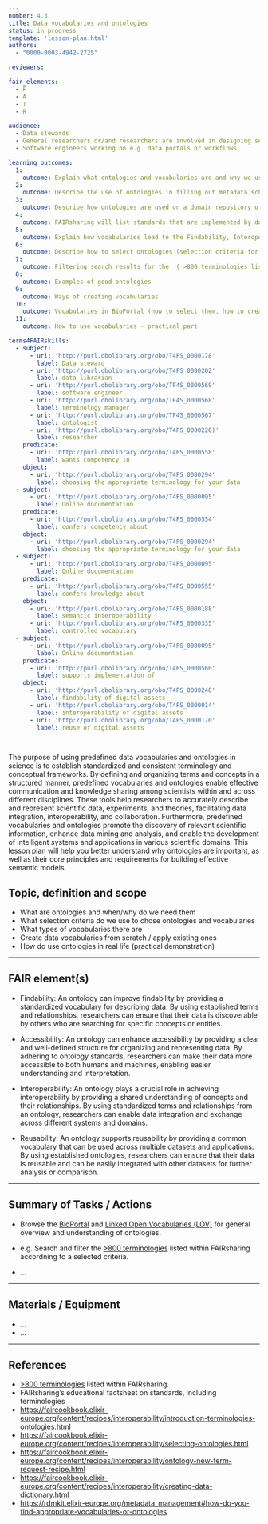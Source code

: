 ```yaml
---
number: 4.3
title: Data vocabularies and ontologies
status: in_progress
template: 'lesson-plan.html'
authors:
  - "0000-0003-4942-2725"

reviewers:

fair_elements:
  - F
  - A
  - I
  - R

audience:
  - Data stewards
  - General researchers or/and researchers are involved in designing semantic data models
  - Software engineers working on e.g. data portals or workflows

learning_outcomes:
  1:
    outcome: Explain what ontologies and vocabularies are and why we use them;
  2:
    outcome: Describe the use of ontologies in filling out metadata schemas 
  3:
    outcome: Describe how ontologies are used on a domain repository of choice
  4:
    outcome: FAIRsharing will list standards that are implemented by databases, and vice versa, therefore if you are required to use a particular set of databases, then you can see those terminologies that are implemented by those databases
  5:
    outcome: Explain how vocabularies lead to the Findability, Interoperability and Reusability;
  6:
    outcome: Describe how to select ontologies (selection criteria for ontologies when creating semantic data models)
  7:
    outcome: Filtering search results for the  ( >800 terminologies listed within FAIRsharing)
  8:
    outcome: Examples of good ontologies
  9:
    outcome: Ways of creating vocabularies 
  10:
    outcome: Vocabularies in BioPortal (how to select them, how to create them from scratch)
  11:
    outcome: How to use vocabularies - practical part

terms4FAIRskills:
  - subject:
      - uri: 'http://purl.obolibrary.org/obo/T4FS_0000178'
        label: Data steward
      - uri: 'http://purl.obolibrary.org/obo/T4FS_0000202'
        label: data librarian
      - uri: 'http://purl.obolibrary.org/obo/TF4S_0000569'
        label: software engineer
      - uri: 'http://purl.obolibrary.org/obo/TF4S_0000568'
        label: terminology manager
      - uri: 'http://purl.obolibrary.org/obo/TF4S_0000567'
        label: ontologist
      - uri: 'http://purl.obolibrary.org/obo/T4FS_0000220)'
        label: researcher
    predicate:
      - uri: 'http://purl.obolibrary.org/obo/T4FS_0000558'
        label: wants competency in
    object:
      - uri: 'http://purl.obolibrary.org/obo/T4FS_0000294'
        label: choosing the appropriate terminology for your data
  - subject:
      - uri: 'http://purl.obolibrary.org/obo/T4FS_0000095'
        label: Online documentation
    predicate:
      - uri: 'http://purl.obolibrary.org/obo/T4FS_0000554'
        label: confers competency about
    object:
      - uri: 'http://purl.obolibrary.org/obo/T4FS_0000294'
        label: choosing the appropriate terminology for your data
  - subject:
      - uri: 'http://purl.obolibrary.org/obo/T4FS_0000095'
        label: Online documentation
    predicate:
      - uri: 'http://purl.obolibrary.org/obo/T4FS_0000555'
        label: confers knowledge about
    object:
      - uri: 'http://purl.obolibrary.org/obo/T4FS_0000188'
        label: semantic interoperability
      - uri: 'http://purl.obolibrary.org/obo/T4FS_0000335'
        label: controlled vocabulary
  - subject:
      - uri: 'http://purl.obolibrary.org/obo/T4FS_0000095'
        label: Online documentation
    predicate:
      - uri: 'http://purl.obolibrary.org/obo/T4FS_0000560'
        label: supports implementation of
    object:
      - uri: 'http://purl.obolibrary.org/obo/T4FS_0000248'
        label: findability of digital assets
      - uri: 'http://purl.obolibrary.org/obo/T4FS_0000014'
        label: interoperability of digital assets
      - uri: 'http://purl.obolibrary.org/obo/T4FS_0000170'
        label: reuse of digital assets

--- 
```


The purpose of using predefined data vocabularies and ontologies in science is to establish standardized and consistent terminology and conceptual frameworks. By defining and organizing terms and concepts in a structured manner, predefined vocabularies and ontologies enable effective communication and knowledge sharing among scientists within and across different disciplines. These tools help researchers to accurately describe and represent scientific data, experiments, and theories, facilitating data integration, interoperability, and collaboration. Furthermore, predefined vocabularies and ontologies promote the discovery of relevant scientific information, enhance data mining and analysis, and enable the development of intelligent systems and applications in various scientific domains. This lesson plan will help you better understand why ontologies are important, as well as their core principles and requirements for building effective semantic models.
 

## Topic, definition and scope



* What are ontologies and when/why do we need them
* What selection criteria do we use to chose ontologies and vocabularies
* What types of vocabularies there are
* Create data vocabularies from scratch / apply existing ones
* How do use ontologies in real life (practical demonstration)


---

## FAIR element(s)

* Findability: An ontology can improve findability by providing a standardized vocabulary for describing data. By using established terms and relationships, researchers can ensure that their data is discoverable by others who are searching for specific concepts or entities.

* Accessibility: An ontology can enhance accessibility by providing a clear and well-defined structure for organizing and representing data. By adhering to ontology standards, researchers can make their data more accessible to both humans and machines, enabling easier understanding and interpretation.

* Interoperability: An ontology plays a crucial role in achieving interoperability by providing a shared understanding of concepts and their relationships. By using standardized terms and relationships from an ontology, researchers can enable data integration and exchange across different systems and domains.

* Reusability: An ontology supports reusability by providing a common vocabulary that can be used across multiple datasets and applications. By using established ontologies, researchers can ensure that their data is reusable and can be easily integrated with other datasets for further analysis or comparison.

---

## Summary of Tasks / Actions

* Browse the [BioPortal](https://bioportal.bioontology.org/) and [Linked Open Vocabularies (LOV)](https://lov.linkeddata.es/dataset/lov) for general overview and understanding of ontologies. 

* e.g. Search and filter the [>800 terminologies](https://fairsharing.org/search?fairsharingRegistry=Standard&recordType=terminology_artefact&page=1) listed within FAIRsharing accordning to a selected criteria.
* …


---

## Materials / Equipment



* …
* …


---

## References



* [>800 terminologies](https://fairsharing.org/search?fairsharingRegistry=Standard&recordType=terminology_artefact&page=1) listed within FAIRsharing.
* FAIRsharing’s educational factsheet on standards, including terminologies
* https://faircookbook.elixir-europe.org/content/recipes/interoperability/introduction-terminologies-ontologies.html
* https://faircookbook.elixir-europe.org/content/recipes/interoperability/selecting-ontologies.html
* https://faircookbook.elixir-europe.org/content/recipes/interoperability/ontology-new-term-request-recipe.html
* https://faircookbook.elixir-europe.org/content/recipes/interoperability/creating-data-dictionary.html
* https://rdmkit.elixir-europe.org/metadata_management#how-do-you-find-appropriate-vocabularies-or-ontologies
